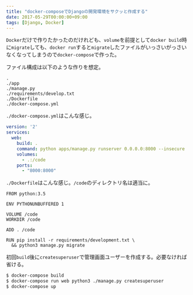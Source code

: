```yaml
---
title: "docker-composeでDjangoの開発環境をサクッと作成する"
date: 2017-05-29T00:00:00+09:00
tags: [Django, Docker]
---
```


`Docker`だけで作りたかったのだけれども、`volume`を前提として`docker build`時に`migrate`しても、`docker run`すると`migrate`したファイルがいっさいがっさいなくなってしまうので`docker-compose`で作った。

ファイル構成は以下のような作りを想定。
```
.
./app
./manage.py
./requirements/develop.txt
./Dockerfile
./docker-compose.yml
```

`./docker-compose.yml`はこんな感じ。
```yaml
version: '2'
services:
  web:
    build: .
    command: python apps/manage.py runserver 0.0.0.0:8000 --insecure
    volumes:
      - .:/code
    ports:
      - "8000:8000"
```

`./Dockerfile`はこんな感じ。`/code`のディレクトリ名は適当に。
```
FROM python:3.5

ENV PYTHONUNBUFFERED 1

VOLUME /code
WORKDIR /code

ADD . /code

RUN pip install -r requirements/development.txt \
  && python3 manage.py migrate
```

初回`build`後に`createsuperuser`で管理画面ユーザーを作成する。必要なければ省ける。
```sh
$ docker-compose build
$ docker-compose run web python3 ./manage.py createsuperuser
$ docker-compose up
```
